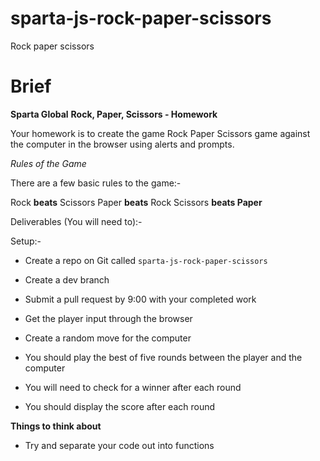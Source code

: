 # sparta-js-rock-paper-scissors
Rock paper scissors
# Brief
__Sparta Global__
__Rock, Paper, Scissors - Homework__

Your homework is to create the game Rock Paper Scissors game against the computer in the browser using alerts and prompts.

*Rules of the Game*

There are a few basic rules to the game:-

Rock **beats** Scissors
Paper **beats** Rock
Scissors **beats Paper**

Deliverables (You will need to):-

Setup:-
* Create a repo on Git called `sparta-js-rock-paper-scissors`
* Create a dev branch
* Submit a pull request by 9:00 with your completed work


* Get the player input through the browser
* Create a random move for the computer
* You should play the best of five rounds between the player and the computer
* You will need to check for a winner after each round
* You should display the score after each round


__**Things to think about**__
* Try and separate your code out into functions
